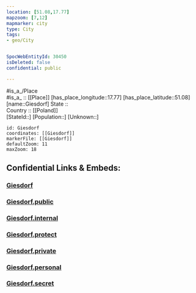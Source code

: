```yaml
---
location: [51.08,17.77] 
mapzoom: [7,12] 
mapmarker: city 
type: City
tags:
- geo/City


SpocWebEntityId: 30450
isDeleted: false
confidential: public

---
```

#is_a_/Place  
#is_a_ :: [[Place]] 
[has_place_longitude::17.77] 
[has_place_latitude::51.08] 
[name::Giesdorf] 
State ::  
Country :: [[Poland]]  
[StateId::] 
[Population::] 
[Unknown::] 


```leaflet
id: Giesdorf
coordinates: [[Giesdorf]] 
markerFile: [[Giesdorf]] 
defaultZoom: 11 
maxZoom: 18
```


## Confidential Links & Embeds: 

### [Giesdorf](/_Standards/Earth/Continent/Europe/Europe~East/Poland/Provinces~Poland/Opole/City/Giesdorf.md) 

### [Giesdorf.public](/_public/Earth/Continent/Europe/Europe~East/Poland/Provinces~Poland/Opole/City/Giesdorf.public.md) 

### [Giesdorf.internal](/_internal/Earth/Continent/Europe/Europe~East/Poland/Provinces~Poland/Opole/City/Giesdorf.internal.md) 

### [Giesdorf.protect](/_protect/Earth/Continent/Europe/Europe~East/Poland/Provinces~Poland/Opole/City/Giesdorf.protect.md) 

### [Giesdorf.private](/_private/Earth/Continent/Europe/Europe~East/Poland/Provinces~Poland/Opole/City/Giesdorf.private.md) 

### [Giesdorf.personal](/_personal/Earth/Continent/Europe/Europe~East/Poland/Provinces~Poland/Opole/City/Giesdorf.personal.md) 

### [Giesdorf.secret](/_secret/Earth/Continent/Europe/Europe~East/Poland/Provinces~Poland/Opole/City/Giesdorf.secret.md)

